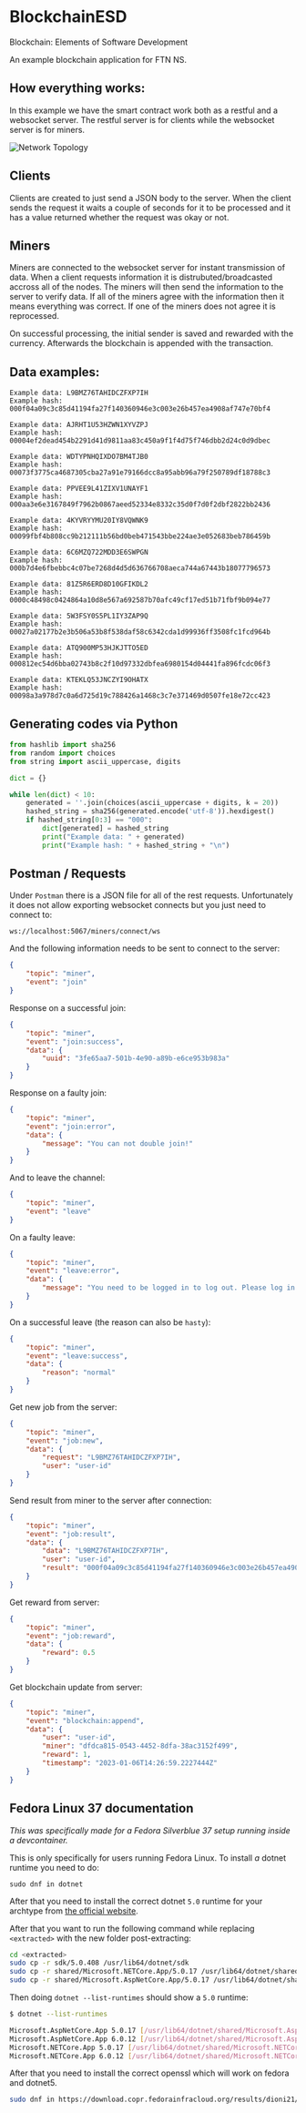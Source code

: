 # BlockchainESD

Blockchain: Elements of Software Development

An example blockchain application for FTN NS.

## How everything works:

In this example we have the smart contract work both as a restful and a websocket server. The restful server is for clients while the websocket server is for miners. 

![Network Topology](https://raw.githubusercontent.com/zastrixarundell/blockchain-esd/master/blockchain.jpeg)

## Clients

Clients are created to just send a JSON body to the server. When the client sends the request it waits a couple of seconds for it to be processed and it has a value returned whether the request was okay or not.

## Miners 

Miners are connected to the websocket server for instant transmission of data. When a client requests information it is distrubuted/broadcasted accross all of the nodes. The miners will then send the information to the server to verify data. If all of the miners agree with the information then it means everything was correct. If one of the miners does not agree it is reprocessed.

On successful processing, the initial sender is saved and rewarded with the currency. Afterwards the blockchain is appended with the transaction.

## Data examples:

    Example data: L9BMZ76TAHIDCZFXP7IH
    Example hash: 000f04a09c3c85d41194fa27f140360946e3c003e26b457ea4908af747e70bf4

    Example data: AJRHT1U53HZWN1XYVZPJ
    Example hash: 00004ef2dead454b2291d41d9811aa83c450a9f1f4d75f746dbb2d24c0d9dbec

    Example data: WDTYPNHQIXDO7BM4TJB0
    Example hash: 00073f3775ca4687305cba27a91e79166dcc8a95abb96a79f250789df18788c3

    Example data: PPVEE9L41ZIXV1UNAYF1
    Example hash: 000aa3e6e3167849f7962b0867aeed52334e8332c35d0f7d0f2dbf2822bb2436

    Example data: 4KYVRYYMU20IY8VQWNK9
    Example hash: 00099fbf4b808cc9b212111b56bd0beb471543bbe224ae3e052683beb786459b

    Example data: 6C6MZQ722MDD3E6SWPGN
    Example hash: 000b7d4e6fbebbc4c07be7268d4d5d636766708aeca744a67443b18077796573

    Example data: 81Z5R6ERD8D10GFIKDL2
    Example hash: 0000c48498c0424864a10d8e567a692587b70afc49cf17ed51b71fbf9b094e77

    Example data: 5W3FSY0S5PL1IY3ZAP9Q
    Example hash: 00027a02177b2e3b506a53b8f538daf58c6342cda1d99936ff3508fc1fcd964b

    Example data: ATQ900MP53HJKJTTO5ED
    Example hash: 000812ec54d6bba02743b8c2f10d97332dbfea6980154d04441fa896fcdc06f3

    Example data: KTEKLQ53JNCZYI9OHATX
    Example hash: 00098a3a978d7c0a6d725d19c788426a1468c3c7e371469d0507fe18e72cc423

## Generating codes via Python

```python
from hashlib import sha256
from random import choices
from string import ascii_uppercase, digits

dict = {}

while len(dict) < 10:
	generated = ''.join(choices(ascii_uppercase + digits, k = 20))
	hashed_string = sha256(generated.encode('utf-8')).hexdigest()
	if hashed_string[0:3] == "000":
		dict[generated] = hashed_string
		print("Example data: " + generated)
		print("Example hash: " + hashed_string + "\n")
```

## Postman / Requests

Under `Postman` there is a JSON file for all of the rest requests. Unfortunately it does not allow exporting websocket connects but you just need to connect to:

    ws://localhost:5067/miners/connect/ws

And the following information needs to be sent to connect to the server:

```json
{
    "topic": "miner",
    "event": "join"
}
```

Response on a successful join:

```json
{
    "topic": "miner",
    "event": "join:success",
    "data": {
        "uuid": "3fe65aa7-501b-4e90-a89b-e6ce953b983a"
    }
}
```

Response on a faulty join:

```json
{
    "topic": "miner",
    "event": "join:error",
    "data": {
        "message": "You can not double join!"
    }
}
```


And to leave the channel:

```json
{
    "topic": "miner",
    "event": "leave"
}
```

On a faulty leave:

```json
{
    "topic": "miner",
    "event": "leave:error",
    "data": {
        "message": "You need to be logged in to log out. Please log in to log out."
    }
}
```

On a successful leave (the reason can also be `hasty`):

```json
{
    "topic": "miner",
    "event": "leave:success",
    "data": {
        "reason": "normal"
    }
}
```

Get new job from the server:

```json
{
    "topic": "miner",
    "event": "job:new",
    "data": {
        "request": "L9BMZ76TAHIDCZFXP7IH",
        "user": "user-id"
    }
}
```

Send result from miner to the server after connection:

```json
{
    "topic": "miner",
    "event": "job:result",
    "data": {
        "data": "L9BMZ76TAHIDCZFXP7IH",
        "user": "user-id",
        "result": "000f04a09c3c85d41194fa27f140360946e3c003e26b457ea4908af747e70bf4"
    }
}
```

Get reward from server:

```json
{
    "topic": "miner",
    "event": "job:reward",
    "data": {
        "reward": 0.5
    }
}
```

Get blockchain update from server:

```json
{
    "topic": "miner",
    "event": "blockchain:append",
    "data": {
        "user": "user-id",
        "miner": "dfdca815-0543-4452-8dfa-38ac3152f499",
        "reward": 1,
        "timestamp": "2023-01-06T14:26:59.2227444Z"
    }
}
```

## Fedora Linux 37 documentation

*This was specifically made for a Fedora Silverblue 37 setup running inside a devcontainer.*

This is only specifically for users running Fedora Linux. To install *a* dotnet runtime you need to do:

    sudo dnf in dotnet

After that you need to install the correct dotnet `5.0` runtime for your archtype from [the official website](https://dotnet.microsoft.com/en-us/download/dotnet/5.0).

After that you want to run the following command while replacing `<extracted>` with the new folder post-extracting:

```bash
cd <extracted>
sudo cp -r sdk/5.0.408 /usr/lib64/dotnet/sdk
sudo cp -r shared/Microsoft.NETCore.App/5.0.17 /usr/lib64/dotnet/shared/Microsoft.NETCore.App
sudo cp -r shared/Microsoft.AspNetCore.App/5.0.17 /usr/lib64/dotnet/shared/Microsoft.AspNetCore.App
```

Then doing `dotnet --list-runtimes` should show a `5.0` runtime:

```bash
$ dotnet --list-runtimes 

Microsoft.AspNetCore.App 5.0.17 [/usr/lib64/dotnet/shared/Microsoft.AspNetCore.App]
Microsoft.AspNetCore.App 6.0.12 [/usr/lib64/dotnet/shared/Microsoft.AspNetCore.App]
Microsoft.NETCore.App 5.0.17 [/usr/lib64/dotnet/shared/Microsoft.NETCore.App]
Microsoft.NETCore.App 6.0.12 [/usr/lib64/dotnet/shared/Microsoft.NETCore.App]
```

After that you need to install the correct openssl which will work on fedora and dotnet5.

```bash
sudo dnf in https://download.copr.fedorainfracloud.org/results/dioni21/compat-openssl10/fedora-37-x86_64/02529460-compat-openssl10/compat-openssl10-1.0.2o-11.fc36.x86_64.rpm
```
